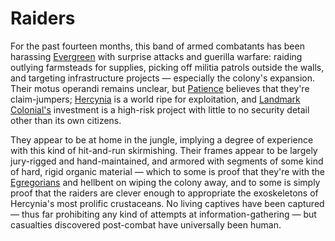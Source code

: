 # Raiders

For the past fourteen months, this band of armed combatants has been harassing [Evergreen](../places/evergreen.md) with surprise attacks and guerilla warfare: raiding outlying farmsteads for supplies, picking off militia patrols outside the walls, and targeting infrastructure projects — especially the colony's expansion. Their motus operandi remains unclear, but [Patience](../people/landmark/patience.md) believes that they're claim-jumpers; [Hercynia](../things/hercynia.md) is a world ripe for exploitation, and [Landmark Colonial's](../factions/landmark-colonial.md) investment is a high-risk project with little to no security detail other than its own citizens.

They appear to be at home in the jungle, implying a degree of experience with this kind of hit-and-run skirmishing. Their frames appear to be largely jury-rigged and hand-maintained, and armored with segments of some kind of hard, rigid organic material — which to some is proof that they're with the [Egregorians](../things/egregorians.md) and hellbent on wiping the colony away, and to some is simply proof that the raiders are clever enough to appropriate the exoskeletons of Hercynia's most prolific crustaceans. No living captives have been captured — thus far prohibiting any kind of attempts at information-gathering — but casualties discovered post-combat have universally been human.
